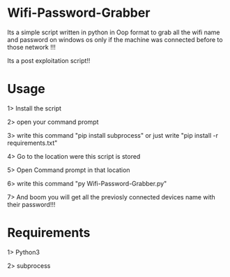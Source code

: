 # Wifi-Password-Grabber
Its a simple script written in python in Oop format to grab all the wifi name and password on windows os only if the machine was connected before to those network !!!

Its a post exploitation script!!

# Usage

1> Install the script


2> open your command prompt


3> write this command "pip install subprocess"  or just write "pip install -r requirements.txt"


4> Go to the location were this script is stored


5> Open Command prompt in that location


6> write this command "py Wifi-Password-Grabber.py"


7> And boom you will get all the previosly connected devices name with their password!!!



# Requirements


1> Python3


2> subprocess
